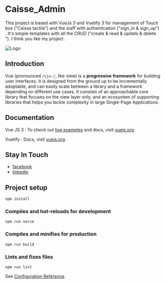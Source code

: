 
# Caisse_Admin

This project is based with VueJs 3 and Vuetify 3  for management of Touch box ("Caisse tactile") and the staff with authentication 
("sign_in & sign_up") . It's simple templates with all the CRUD ("create & read & update & delete "). 
I think you like my project .



![Logo](https://vuejs.org/images/logo.png)


## Introduction
Vue (pronounced `/vjuː/`, like view) is a **progressive framework** for building user interfaces. It is designed from the ground up to be incrementally adoptable, and can easily scale between a library and a framework depending on different use cases. It consists of an approachable core library that focuses on the view layer only, and an ecosystem of supporting libraries that helps you tackle complexity in large Single-Page Applications.

## Documentation
Vue JS  3 : 
To check out [live examples](https://vuejs.org/examples/) and docs, visit [vuejs.org](https://vuejs.org/guide/introduction.html) .

Vuetify : 
Docs, visit [vuejs.org](https://vuetifyjs.com/en/).

##  Stay In Touch
- [facebook](https://www.facebook.com/sabri.jammoussi.9)
- [linkedin](https://www.linkedin.com/in/jammoussi-sabri-488005286/)


## Project setup
```
npm install
```

### Compiles and hot-reloads for development
```
npm run serve
```

### Compiles and minifies for production
```
npm run build
```

### Lints and fixes files
```
npm run lint
```


See [Configuration Reference](https://cli.vuejs.org/config/).
